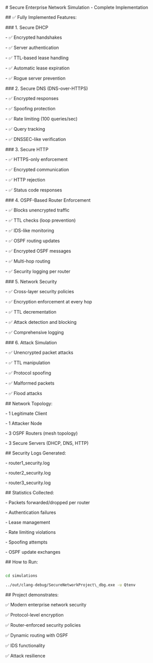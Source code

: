 \# Secure Enterprise Network Simulation - Complete Implementation



\## ✅ Fully Implemented Features:



\### 1. Secure DHCP

\- ✅ Encrypted handshakes

\- ✅ Server authentication

\- ✅ TTL-based lease handling

\- ✅ Automatic lease expiration

\- ✅ Rogue server prevention



\### 2. Secure DNS (DNS-over-HTTPS)

\- ✅ Encrypted responses

\- ✅ Spoofing protection

\- ✅ Rate limiting (100 queries/sec)

\- ✅ Query tracking

\- ✅ DNSSEC-like verification



\### 3. Secure HTTP

\- ✅ HTTPS-only enforcement

\- ✅ Encrypted communication

\- ✅ HTTP rejection

\- ✅ Status code responses



\### 4. OSPF-Based Router Enforcement

\- ✅ Blocks unencrypted traffic

\- ✅ TTL checks (loop prevention)

\- ✅ IDS-like monitoring

\- ✅ OSPF routing updates

\- ✅ Encrypted OSPF messages

\- ✅ Multi-hop routing

\- ✅ Security logging per router



\### 5. Network Security

\- ✅ Cross-layer security policies

\- ✅ Encryption enforcement at every hop

\- ✅ TTL decrementation

\- ✅ Attack detection and blocking

\- ✅ Comprehensive logging



\### 6. Attack Simulation

\- ✅ Unencrypted packet attacks

\- ✅ TTL manipulation

\- ✅ Protocol spoofing

\- ✅ Malformed packets

\- ✅ Flood attacks



\## Network Topology:

\- 1 Legitimate Client

\- 1 Attacker Node

\- 3 OSPF Routers (mesh topology)

\- 3 Secure Servers (DHCP, DNS, HTTP)



\## Security Logs Generated:

\- router1\_security.log

\- router2\_security.log

\- router3\_security.log



\## Statistics Collected:

\- Packets forwarded/dropped per router

\- Authentication failures

\- Lease management

\- Rate limiting violations

\- Spoofing attempts

\- OSPF update exchanges



\## How to Run:

```bash

cd simulations

../out/clang-debug/SecureNetworkProject\_dbg.exe -u Qtenv

```



\## Project demonstrates:

✅ Modern enterprise network security

✅ Protocol-level encryption

✅ Router-enforced security policies

✅ Dynamic routing with OSPF

✅ IDS functionality

✅ Attack resilience


